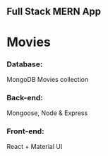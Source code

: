 ## Full Stack MERN App

# Movies

### Database:
MongoDB Movies collection
### Back-end: 
Mongoose, Node & Express
### Front-end:
React + Material UI